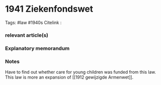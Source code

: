 # 1941 Ziekenfondswet
Tags: #law #1940s 
Citelink :


### relevant article(s)

### Explanatory memorandum

### Notes

Have to find out whether care for young children was funded from this law. This law is more an expansion of [[1912 gewijzigde Armenwet]].